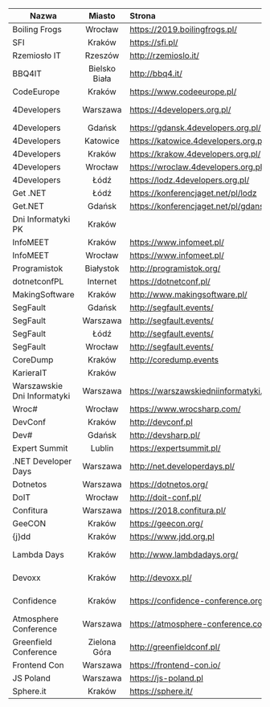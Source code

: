 | Nazwa  |      Miasto      |  Strona | Nagrania |
|----------|:-------------:|:------|:------|
| Boiling Frogs  |  Wrocław  | https://2019.boilingfrogs.pl/ | https://www.youtube.com/channel/UCgUfIjfLvWmARsQ-d5gPzrw/videos |
| SFI  |    Kraków   | https://sfi.pl/  | https://www.youtube.com/user/StudenckiFestiwalInf/videos | 
| Rzemiosło IT  | Rzeszów | http://rzemioslo.it/   | https://www.youtube.com/channel/UCKuLHBJ7bMib3JcKN7eP5-Q/videos |
| BBQ4IT | Bielsko Biała | http://bbq4.it/ ||
| CodeEurope|    Kraków | https://www.codeeurope.pl/ |  https://www.youtube.com/channel/UChdVVEAilVHULlycMbqRpdg/videos |  
| 4Developers |   Warszawa | https://4developers.org.pl/ | https://www.youtube.com/user/PROIDEAconferences/playlists?sort=dd&shelf_id=13&view=50 |      
| 4Developers |   Gdańsk    | https://gdansk.4developers.org.pl/ ||
| 4Developers |   Katowice    | https://katowice.4developers.org.pl/ ||
| 4Developers |   Kraków    | https://krakow.4developers.org.pl/ ||
| 4Developers |   Wrocław    | https://wroclaw.4developers.org.pl/ ||
| 4Developers |   Łódź    | https://lodz.4developers.org.pl/ ||
| Get .NET |   Łódź        | https://konferencjaget.net/pl/lodz ||
| Get.NET |    Gdańsk     | https://konferencjaget.net/pl/gdansk ||   
| Dni Informatyki PK  |  Kraków ||       
| InfoMEET   | Kraków | https://www.infomeet.pl/ ||
| InfoMEET   | Wrocław | https://www.infomeet.pl/ ||
| Programistok  |  Białystok | http://programistok.org/ | https://www.youtube.com/user/programistok/videos |
| dotnetconfPL   | Internet  | https://dotnetconf.pl/ | https://www.youtube.com/channel/UCs3oPPpRdETQTsxVF-Wvqbg/videos |
| MakingSoftware  | Kraków | http://www.makingsoftware.pl/ | https://www.youtube.com/channel/UCO2SsvexXR8TkLwjU08EMMA/videos |           
| SegFault   | Gdańsk | http://segfault.events/ | https://www.youtube.com/channel/UCV38Do_3C5uVk3lWePkyxTA/videos |
| SegFault   | Warszawa | http://segfault.events/ ||
| SegFault   | Łódź   | http://segfault.events/ ||
| SegFault   | Wrocław   | http://segfault.events/||
| CoreDump   | Kraków | http://coredump.events ||
| KarieraIT   | Kraków |   ||
| Warszawskie Dni Informatyki |   Warszawa   | https://warszawskiedniinformatyki.pl/ ||
| Wroc# | Wrocław  | https://www.wrocsharp.com/ | https://www.youtube.com/channel/UCQBldPvCFyB7GECmEsXKBlw/videos |
| DevConf | Kraków  | http://devconf.pl | https://www.youtube.com/channel/UCXp2tbIOcFe0WP1OaoREmWA/videos |
| Dev# | Gdańsk  | http://devsharp.pl/ ||
| Expert Summit | Lublin  | https://expertsummit.pl/ ||
| .NET Developer Days | Warszawa | http://net.developerdays.pl/ | https://www.youtube.com/channel/UC_oRRPZrYP4gZQOJOcuTyUw/videos |
| Dotnetos | Warszawa | https://dotnetos.org/ ||
| DoIT | Wrocław | http://doit-conf.pl/ ||
| Confitura | Warszawa | https://2018.confitura.pl/ | https://www.youtube.com/user/confiturapl/videos |
| GeeCON | Kraków | https://geecon.org/ | https://www.youtube.com/channel/UCVnJYdr91EZW8YvtMrxB1bg/videos |
| {j}dd | Kraków | https://www.jdd.org.pl |
| Lambda Days | Kraków | http://www.lambdadays.org/ | https://www.youtube.com/watch?v=RCU5WQDT8_8&list=PLWbHc_FXPo2jaxwnNB7KFEV7HYA0qHVxl |
| Devoxx | Kraków | http://devoxx.pl/ | https://www.youtube.com/watch?v=5VFOYM6DlJc&list=PLRsbF2sD7JVqYR6LI7atNZFvVKyAC1lwH |
| Confidence | Kraków | https://confidence-conference.org/ | https://www.youtube.com/user/PROIDEAconferences/playlists?sort=dd&shelf_id=8&view=50 |
| Atmosphere Conference | Warszawa | https://atmosphere-conference.com/ | https://www.youtube.com/user/PROIDEAconferences/playlists?sort=dd&shelf_id=11&view=50 |
| Greenfield Conference | Zielona Góra | http://greenfieldconf.pl/ | https://www.youtube.com/channel/UChG7hsrjUYyYG13AkSIfQIw/videos |
|Frontend Con | Warszawa | https://frontend-con.io/ ||
| JS Poland | Warszawa | https://js-poland.pl ||
| Sphere.it | Kraków | https://sphere.it/ ||

